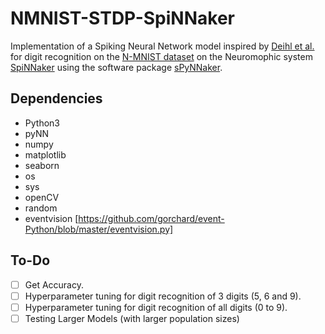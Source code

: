 # NMNIST-STDP-SpiNNaker

Implementation of a Spiking Neural Network model inspired by [Deihl et al.](https://www.frontiersin.org/articles/10.3389/fncom.2015.00099/full) for digit recognition on the [N-MNIST dataset](https://www.garrickorchard.com/datasets/n-mnist) on the Neuromophic system [SpiNNaker](https://apt.cs.manchester.ac.uk/projects/SpiNNaker/) using the software package [sPyNNaker](https://github.com/SpiNNakerManchester/sPyNNaker).

## Dependencies
- Python3
- pyNN
- numpy
- matplotlib
- seaborn
- os
- sys
- openCV
- random
- eventvision [https://github.com/gorchard/event-Python/blob/master/eventvision.py]


## To-Do

- [ ] Get Accuracy.
- [ ] Hyperparameter tuning for digit recognition of 3 digits (5, 6 and 9).
- [ ] Hyperparameter tuning for digit recognition of all digits (0 to 9).
- [ ] Testing Larger Models (with larger population sizes)
